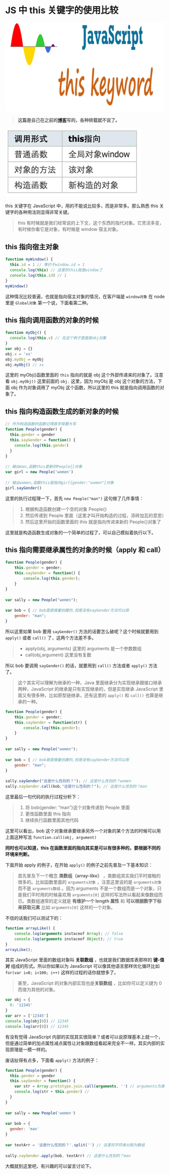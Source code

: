 # JS 中 this 关键字的使用比较

![this](../images/thisKeyWord.jpg)

> **这篇是自己在之前的[博客](http://www.cnblogs.com/manfredHu/p/4803993.html)写的，各种转载就不说了。**

![This One,That One](../images/this.jpg)

this 关键字在 JavaScript 中，用的不能说比较多，而是非常多。那么熟悉 this 关键字的各种用法则显得非常关键。

> this 有时候就是我们经常说的上下文，这个东西的指代对象。它灵活多变，有时候你看它是对象，有时候是 window 宿主对象。

## this 指向宿主对象

```javascript
function myWindow() {
  this.id = 1 // 等价于window.id = 1
  console.log(this) // 这里的this就是window了
  console.log(this.id) // 1
}
myWindow()
```

这种情况比较普遍，也就是指向宿主对象的情况，在客户端是 `window对象` 在 node 里是 `Global对象` 第一个说，下面看第二种。

## this 指向调用函数的对象的时候

```javascript
function myObj() {
  console.log(this.x) // 在这个例子里面是obj对象
}
var obj = {}
obj.x = 'xx'
obj.myObj = myObj
obj.myObj() // xx
```

这里的 myObj()函数里面的 `this` 指向的就是 obj 这个外部传递来的对象了。注意看 `obj.myObj()` 这里前面的 `obj.` 这里，因为 myObj 是 obj 这个对象的方法，下面 obj 作为对象调用了 myObj 这个函数，所以这里的 this 就是指向调用函数的对象了。

## this 指向构造函数生成的新对象的时候

```javascript
// 作为构造函数的函数记得首字母要大写
function People(gender) {
  this.gender = gender
  this.sayGender = function() {
    console.log(this.gender)
  }
}

// 输出man,函数this是新的People{}对象
var girl = new People('women')

// 输出women,函数this是指向girl{gender:"women"}对象
girl.sayGender()
```

这里的执行过程理一下，首先 `new People("man")` 这句做了几件事情：

> 1.  根据构造函数创建一个空的对象 People{}
> 2.  然后传递到 People 里面（这里才叫开始构造的过程，添砖加瓦的意思）
> 3.  然后这里开始的函数里面的 this 就是指向传进来新的 People{}对象了

这里就是构造函数生成对象的一个简单的过程了，可以自己模拟着执行以下。

## this 指向需要继承属性的对象的时候（apply 和 call）

```javascript
function People(gender) {
    this.gender = gender;
    this.sayGender = function() {
        console.log(this.gender);
    }
}

var sally = new People("women");

var bob = { // bob是直接量创建的,但是没有sayGender方法可以用
    gender: "man";
}
```

所以这里如果 bob 要用 `sayGender()` 方法的话要怎么破呢？这个时候就要用到 `apply()` 或者 `call()` 了，这两个方法差不多。

> - apply(obj, arguments) 这里的 arguments 是一个参数数组
> - call(obj,argument) 这里没有复数

所以 bob 要调用 `sayGender()` 的话，就要用到 `call()` 方法或者 `apply()` 方法了。

> 这个其实可以理解为继承的一种，Java 里面继承分为实现继承跟接口继承两种，JavaScript 的继承是只有实现继承的，但是实现继承 JavaScript 里面又有很多种，比如原型链继承，还有这里的 `apply()` 和 `call()` 也算是继承的一种。

```javascript
function People(gender) {
    this.gender = gender;
    this.sayGender = function(str) {
        console.log(this.gender);
    }
}

var sally = new People("women");

var bob = { // bob是直接量创建的,但是没有sayGender方法可以用
    gender: "man";
}

sally.sayGender("这是什么性别的？"); // 这是什么性别的？women
sally.sayGender.call(bob,"这是什么性别的？"); // 这是什么性别的？man
```

这里最后一句代码的执行过程分析下：

> 1.  将 bob{gender: “man”}这个对象传递到 People 里面
> 2.  更改函数里面 this 指向
> 3.  继续执行函数里面其他代码

这里可以看出，bob 这个对象继承要继承另外一个对象的某个方法的时候可以用上面这种写法 `function.call(obj, argument)`

**同时也可以知道，this 在函数里面的指向其实是可以有很多种的，要根据不同的环境来判断。**

下面开始 apply 的例子，在开始 `apply()` 的例子之前先普及一下基本知识：

> 首先普及下一个概念 **类数组（array-like）** ，类数组其实我们平时接触的很多的。比如函数里面的 `arguments对象` ，注意这里说的是 `arguments对象` 而不是 `arguments数组` 。因为 arguments 不是一个数组而是一个对象，只是我们平时用的时候喜欢用 `arguments[0]` 这样的写法所以看起来像数组而已。类数组通常的定义就是 **有维护一个 length 属性** 和 **可以根据数字下标来获取元素** 比如 `arguments[0]` 这样的一个对象。

不信的话我们可以测试下的：

```javascript
function arrayLike() {
    console.log(arguments instaceof Array); // false
    console.log(arguments instaceof Object); // true
}
arrayLike();
```

其实 JavaScript 里面的数组对象叫 **关联数组** ，也就是我们数据库表那样的 **键-值对** 组成的形式。所以你如果以为 JavaScript 可以像其他语言那样优化循环比如 `for(var i=0; i<100; i++)` 这样的过程的话你就想多了。

> 甚至，JavaScript 的对象内部实现也是**关联数组** ，比如你可以定义键为 0 而值为其他的对象。

```javascript
var obj = {
  0: '12345'
}
var arr = ['12345']
console.log(obj[0]) // 12345
console.log(arr[0]) // 12345
```

有没有觉得 JavaScript 内部的实现其实很简单？或者可以说原理基本上就一个，但是通过简单的加点属性减点属性让对象跟数组看起来完全不一样。其实内部的实现原理是一模一样的。

废话扯得有点多，下面看 `apply()` 方法的例子：

```javascript
function People(gender) {
  this.gender = gender
  this.sayGender = function() {
    var str = Array.prototype.join.call(arguments, '') // arguments为类数组
    console.log(str + this.gender) //
  }
}

var sally = new People('women')

var bob = {
  gender: 'man'
}

var textArr = '这是什么性别的？'.split('') // 这里将字符串分割为数组

sally.sayGender.apply(bob, textArr) // 这是什么性别的？man
```

大概就到这里吧，有兴趣的可以留言讨论下。

